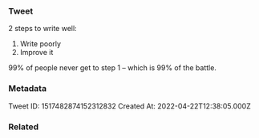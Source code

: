 ### Tweet
2 steps to write well:

1. Write poorly
2. Improve it 

99% of people never get to step 1 – which is 99% of the battle.

### Metadata
Tweet ID: 1517482874152312832
Created At: 2022-04-22T12:38:05.000Z

### Related

